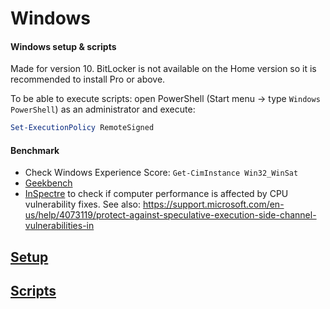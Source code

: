 # Windows

#### Windows setup & scripts

Made for version 10. BitLocker is not available on the Home version so it is recommended to install Pro or above.

To be able to execute scripts: open PowerShell (Start menu -> type `Windows PowerShell`) as an administrator and execute:
```powershell
Set-ExecutionPolicy RemoteSigned
```

#### Benchmark

- Check Windows Experience Score: `Get-CimInstance Win32_WinSat`
- [Geekbench](https://www.geekbench.com/)
- [InSpectre](https://www.grc.com/inspectre.htm) to check if computer performance is affected by CPU vulnerability fixes. See also: https://support.microsoft.com/en-us/help/4073119/protect-against-speculative-execution-side-channel-vulnerabilities-in

## [Setup](setup.md)

## [Scripts](scripts)
